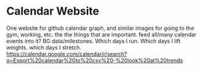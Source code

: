 # Calendar Website

One website for github calendar graph, and similar images for going to the gym, working, etc. the the things that are important. feed all/many calendar events into it?
BG data/milestones.
Which days I run. Which days I lift weights. which days I stretch.
https://calendar.google.com/calendar/r/search?q=Export%20calendar%20to%20csv%20-%20look%20at%20trends